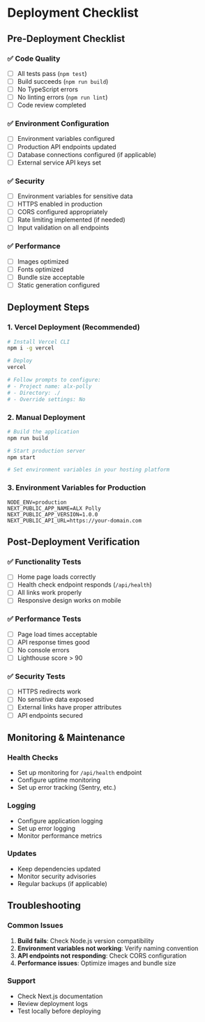 # Deployment Checklist

## Pre-Deployment Checklist

### ✅ Code Quality

- [ ] All tests pass (`npm test`)
- [ ] Build succeeds (`npm run build`)
- [ ] No TypeScript errors
- [ ] No linting errors (`npm run lint`)
- [ ] Code review completed

### ✅ Environment Configuration

- [ ] Environment variables configured
- [ ] Production API endpoints updated
- [ ] Database connections configured (if applicable)
- [ ] External service API keys set

### ✅ Security

- [ ] Environment variables for sensitive data
- [ ] HTTPS enabled in production
- [ ] CORS configured appropriately
- [ ] Rate limiting implemented (if needed)
- [ ] Input validation on all endpoints

### ✅ Performance

- [ ] Images optimized
- [ ] Fonts optimized
- [ ] Bundle size acceptable
- [ ] Static generation configured

## Deployment Steps

### 1. Vercel Deployment (Recommended)

```bash
# Install Vercel CLI
npm i -g vercel

# Deploy
vercel

# Follow prompts to configure:
# - Project name: alx-polly
# - Directory: ./
# - Override settings: No
```

### 2. Manual Deployment

```bash
# Build the application
npm run build

# Start production server
npm start

# Set environment variables in your hosting platform
```

### 3. Environment Variables for Production

```env
NODE_ENV=production
NEXT_PUBLIC_APP_NAME=ALX Polly
NEXT_PUBLIC_APP_VERSION=1.0.0
NEXT_PUBLIC_API_URL=https://your-domain.com
```

## Post-Deployment Verification

### ✅ Functionality Tests

- [ ] Home page loads correctly
- [ ] Health check endpoint responds (`/api/health`)
- [ ] All links work properly
- [ ] Responsive design works on mobile

### ✅ Performance Tests

- [ ] Page load times acceptable
- [ ] API response times good
- [ ] No console errors
- [ ] Lighthouse score > 90

### ✅ Security Tests

- [ ] HTTPS redirects work
- [ ] No sensitive data exposed
- [ ] External links have proper attributes
- [ ] API endpoints secured

## Monitoring & Maintenance

### Health Checks

- Set up monitoring for `/api/health` endpoint
- Configure uptime monitoring
- Set up error tracking (Sentry, etc.)

### Logging

- Configure application logging
- Set up error logging
- Monitor performance metrics

### Updates

- Keep dependencies updated
- Monitor security advisories
- Regular backups (if applicable)

## Troubleshooting

### Common Issues

1. **Build fails**: Check Node.js version compatibility
2. **Environment variables not working**: Verify naming convention
3. **API endpoints not responding**: Check CORS configuration
4. **Performance issues**: Optimize images and bundle size

### Support

- Check Next.js documentation
- Review deployment logs
- Test locally before deploying
